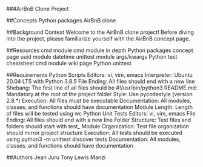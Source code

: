 ###AirBnB Clone Project

##Concepts
Python packages
AirBnB clone

##Background Context
Welcome to the AirBnB clone project! Before diving into the project, please familiarize yourself with the AirBnB concept page.

##Resources
cmd module
cmd module in depth
Python packages concept page
uuid module
datetime
unittest module
args/kwargs
Python test cheatsheet
cmd module wiki page
Python unittest

##Requirements
Python Scripts
Editors: vi, vim, emacs
Interpreter: Ubuntu 20.04 LTS with Python 3.8.5
File Ending: All files should end with a new line
Shebang: The first line of all files should be #!/usr/bin/python3
README.md: Mandatory at the root of the project folder
Style: Use pycodestyle (version 2.8.*)
Execution: All files must be executable
Documentation: All modules, classes, and functions should have documentation
Module Length: Length of files will be tested using wc
Python Unit Tests
Editors: vi, vim, emacs
File Ending: All files should end with a new line
Folder Structure: Test files and folders should start with test_
Module Organization: Test file organization should mirror project structure
Execution: All tests should be executed using python3 -m unittest discover tests
Documentation: All modules, classes, and functions should have documentation

##Authors
Jean Juru
Tony Lewis Manzi
